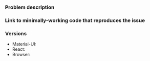 <!-- Have a QUESTION? Please ask in [StackOverflow or gitter](http://tr.im/77pVj before opening an issue.

If you are having an issue with click events, please re-read the [README](http://tr.im/410Fg) (you did read the README, right? :-) ).

If you think you have found a _new_ issue that hasn't already been reported or fixed in HEAD, please complete the template below.

For feature requests, please delete the template below and use this one instead:

### Description
### Images & references

-->

### Problem description

### Link to minimally-working code that reproduces the issue

<!-- You may provide a repository or use our template-ready webpackbin http://www.webpackbin.com/EyKSRJ7UM -->

### Versions

- Material-UI:
- React:
- Browser:
